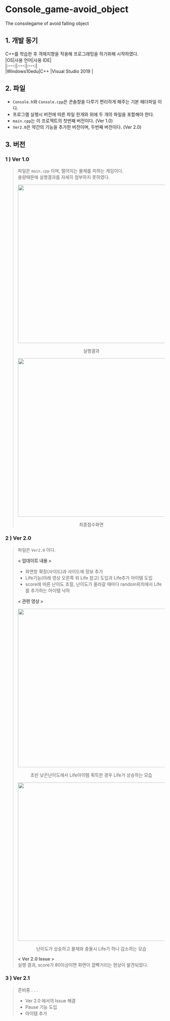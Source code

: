 # Console_game-avoid_object  
The consolegame of avoid falling object   
## 1. 개발 동기  
C++를 학습한 후 객체지향을 적용해 프로그래밍을 하기위해 시작하였다.  
|OS|사용 언어|사용 IDE|  
|:---:|:---:|:---:|  
|Windows10edu|C++ |Visual Studio 2019 |  
## 2. 파일    
* `Console.h`와 `Console.cpp`은 콘솔창을 다루기 편리하게 해주는 기본 헤더파일 이다. 
* 프로그램 실행시 버전에 따른 파일 한개와 위에 두 개의 파일을 포함해야 한다.  
* `main.cpp`는 이 프로젝트의 첫번째 버전이다. (Ver 1.0)  
* `Ver2.0`은 약간의 기능을 추가한 버전이며, 두번째 버전이다. (Ver 2.0)
## 3. 버전  
### 1 ) Ver 1.0  
>파일은 `main.cpp` 이며, 떨어지는 물체를 피하는 게임이다.  
> 용량때문에 실행결과를 자세히 첨부하지 못하였다.  
><p align="center"><img src="https://user-images.githubusercontent.com/77342519/125514955-98ad775d-6f23-4d9e-a87d-71fdf1c7448a.gif" width="500px"></p>  
><p align="center"> 실행결과 </p>  
><p align="center"><img src="https://user-images.githubusercontent.com/77342519/126398854-a161889a-82ef-4ec5-8161-2207a6b9c2e4.PNG" width="500px"></p>  
><p align="center"> 최종점수화면 </p>  

### 2 ) Ver 2.0  
>파일은 `Ver2.0` 이다.  
>  
>**< 업데이트 내용 >**
>* 화면창 확장(사이드)과 사이드에 정보 추가
>* Life기능(아래 영상 오른쪽 위 Life 참고) 도입과 Life추가 아이템 도입
>* score에 따른 난이도 조절, 난이도가 올라갈 때마다 random위치에서 Life를 추가하는 아이템 낙하
>
>**< 관련 영상 >**
><p align="center"><img src="https://user-images.githubusercontent.com/77342519/126400066-47587855-cf82-40fd-b248-f2843302a80b.gif" width="500px"></p>  
><p align="center"> 초반 낮은난이도에서 Life아이템 획득한 경우 Life가 상승하는 모습 </p>  
><p align="center"><img src="https://user-images.githubusercontent.com/77342519/126400078-53ebdefe-6bb8-4295-bee2-fe07b6a457ac.gif" width="500px"></p>  
><p align="center"> 난이도가 상승하고 물체와 충돌시 Life가 하나 감소하는 모습 </p>  
>
>**< Ver 2.0 Issue >**  
>실행 결과, score가 80이상이면 화면이 깜빡거리는 현상이 발견되었다.
  
### 3 ) Ver 2.1
> 준비중 . . .  
> * Ver 2.0 에서의 Issue 해결  
> * Pause 기능 도입  
> * 아이템 추가
